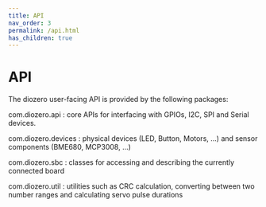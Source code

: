 ```yaml
---
title: API
nav_order: 3
permalink: /api.html
has_children: true
---
```


# API

The diozero user-facing API is provided by the following packages:

com.diozero.api
: core APIs for interfacing with GPIOs, I2C, SPI and Serial devices.

com.diozero.devices
: physical devices (LED, Button, Motors, ...) and sensor components (BME680, MCP3008, ...)

com.diozero.sbc
: classes for accessing and describing the currently connected board

com.diozero.util
: utilities such as CRC calculation, converting between two number ranges and calculating servo pulse durations
